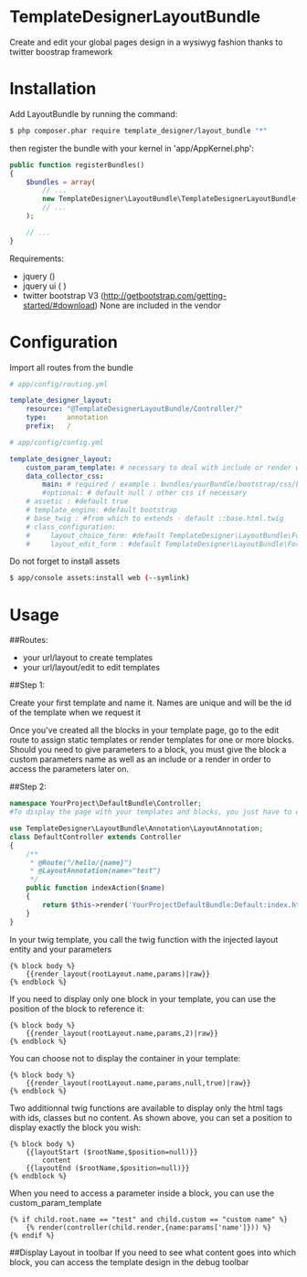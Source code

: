 TemplateDesignerLayoutBundle
============================

Create and edit your global pages design in a wysiwyg fashion thanks to twitter boostrap framework

# Installation
Add LayoutBundle by running the command:

``` bash
$ php composer.phar require template_designer/layout_bundle "*"
```
then register the bundle with your kernel in 'app/AppKernel.php':
```php
public function registerBundles()
{
    $bundles = array(
        // ...
        new TemplateDesigner\LayoutBundle\TemplateDesignerLayoutBundle(),
        // ...
    );

    // ...
}
```
Requirements:
- jquery (<script src="https://ajax.googleapis.com/ajax/libs/jquery/2.1.3/jquery.min.js"></script>)
- jquery ui (<link rel="stylesheet" href="https://ajax.googleapis.com/ajax/libs/jqueryui/1.11.2/themes/smoothness/jquery-ui.css" />
             <script src="https://ajax.googleapis.com/ajax/libs/jqueryui/1.11.2/jquery-ui.min.js"></script>)
- twitter bootstrap V3 (http://getbootstrap.com/getting-started/#download)
None are included in the vendor

# Configuration

Import all routes from the bundle
``` yaml
# app/config/routing.yml

template_designer_layout:
    resource: "@TemplateDesignerLayoutBundle/Controller/"
    type:     annotation
    prefix:   /
```

``` yaml
# app/config/config.yml

template_designer_layout:
    custom_param_template: # necessary to deal with include or render with parameters - example MyBundle:Default:customParams.html.twig
    data_collector_css:  
        main: # required / example : bundles/yourBundle/bootstrap/css/bootstrap.min.css
        #optional: # default null / other css if necessary
    # assetic : #default true
    # template_engine: #default bootstrap
    # base_twig : #from which to extends - default ::base.html.twig
    # class_configuration:
    #     layout_choice_form: #default TemplateDesigner\LayoutBundle\Form\LayoutEditionType
    #     layout_edit_form : #default TemplateDesigner\LayoutBundle\Form\LayoutType
```

Do not forget to install assets
``` bash
$ app/console assets:install web (--symlink)
```

# Usage

##Routes:
- your url/layout to create templates
- your url/layout/edit to edit templates

##Step 1:

Create your first template and name it. Names are unique and will be the id of the template when we request it

Once you've created all the blocks in your template page, go to the edit route to assign static templates or render templates for one or more blocks.
Should you need to give parameters to a block, you must give the block a custom parameters name as well as an include or a render in order to access the parameters later on.

##Step 2:

``` php
namespace YourProject\DefaultBundle\Controller;
#To display the page with your templates and blocks, you just have to call the annotation that will inject the layout entity (rootLayout) in your twig and wrap your parameters in an array parameter called 'params'

use TemplateDesigner\LayoutBundle\Annotation\LayoutAnnotation;
class DefaultController extends Controller
{
    /**
     * @Route("/hello/{name}")
     * @LayoutAnnotation(name="test")
     */
    public function indexAction($name)
    {
        return $this->render('YourProjectDefaultBundle:Default:index.html.twig',array('name'=>$name));
    }
}
```

In your twig template, you call the twig function with the injected layout entity and your parameters
``` twig
{% block body %}
    {{render_layout(rootLayout.name,params)|raw}}
{% endblock %}
```

If you need to display only one block in your template, you can use the position of the block to reference it:
``` twig
{% block body %}
    {{render_layout(rootLayout.name,params,2)|raw}}
{% endblock %}
```

You can choose not to display the container in your template:
``` twig
{% block body %}
    {{render_layout(rootLayout.name,params,null,true)|raw}}
{% endblock %}
```
Two additionnal twig functions are available to display only the html tags with ids, classes but no content. As shown above, you can set a position to display exactly the block you wish:
``` twig
{% block body %}
    {{layoutStart ($rootName,$position=null)}}
        content
    {{layoutEnd ($rootName,$position=null)}}
{% endblock %}
```


When you need to access a parameter inside a block, you can use the custom_param_template
``` twig
{% if child.root.name == "test" and child.custom == "custom name" %}
    {% render(controller(child.render,{name:params['name']})) %}
{% endif %}
```
##Display Layout in toolbar
If you need to see what content goes into which block, you can access the template design in the debug toolbar





